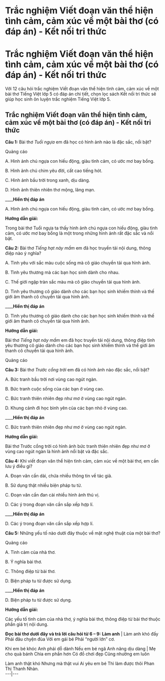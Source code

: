# Trắc nghiệm Viết đoạn văn thể hiện tình cảm, cảm xúc về một bài thơ (có đáp án) - Kết nối tri thức

# Trắc nghiệm Viết đoạn văn thể hiện tình cảm, cảm xúc về một bài thơ (có đáp án) - Kết nối tri thức

Với 12 câu hỏi trắc nghiệm Viết đoạn văn thể hiện tình cảm, cảm xúc về một bài thơ Tiếng Việt lớp 5 có đáp án chi tiết, chọn lọc sách Kết nối tri thức sẽ giúp học sinh ôn luyện trắc nghiệm Tiếng Việt lớp 5.

## Trắc nghiệm Viết đoạn văn thể hiện tình cảm, cảm xúc về một bài thơ (có đáp án) - Kết nối tri thức

**Câu 1:** Bài thơ  _Tuổi ngựa_ em đã học có hình ảnh nào là đặc sắc, nổi bật?

Quảng cáo

A. Hình ảnh chú ngựa con hiếu động, giàu tình cảm, có ước mơ bay bổng.

B. Hình ảnh chú chim yêu đời, cất cao tiếng hót.

C. Hình ảnh bầu trời trong xanh, dịu dàng.

D. Hình ảnh thiên nhiên thơ mộng, lãng mạn.

____**Hiển thị đáp án**

A. Hình ảnh chú ngựa con hiếu động, giàu tình cảm, có ước mơ bay bổng.

**Hướng dẫn giải:**

Trong bài thơ Tuổi ngựa ta thấy hình ảnh chú ngựa con hiếu động, giàu tình cảm, có ước mơ bay bổng là một trong những hình ảnh rất đặc sắc và nổi bật.

**Câu 2:** Bài thơ  _Tiếng hạt nảy mầm_ em đã học truyền tải nội dung, thông điệp nào ý nghĩa?

A. Tình yêu với sắc màu cuộc sống mà cô giáo chuyền tải qua hình ảnh.

B. Tình yêu thương mà các bạn học sinh dành cho nhau.

C. Thế giới ngập tràn sắc màu mà cô giáo chuyền tải qua hình ảnh.

D. Tình yêu thương cô giáo dành cho các bạn học sinh khiếm thính và thế giới âm thanh cô chuyền tải qua hình ảnh.

____**Hiển thị đáp án**

D. Tình yêu thương cô giáo dành cho các bạn học sinh khiếm thính và thế giới âm thanh cô chuyền tải qua hình ảnh.

**Hướng dẫn giải:**

Bài thơ  _Tiếng hạt nảy mầm_ em đã học truyền tải nội dung, thông điệp tình yêu thương cô giáo dành cho các bạn học sinh khiếm thính và thế giới âm thanh cô chuyền tải qua hình ảnh.

Quảng cáo

**Câu 3:** Bài thơ  _Trước cổng trời_ em đã có hình ảnh nào đặc sắc, nổi bật?

A. Bức tranh bầu trời nơi vùng cao ngút ngàn.

B. Bức tranh cuộc sống của các bạn ở vùng cao.

C. Bức tranh thiên nhiên đẹp như mơ ở vùng cao ngút ngàn.

D. Khung cảnh đi học bình yên của các bạn nhỏ ở vùng cao.

____**Hiển thị đáp án**

C. Bức tranh thiên nhiên đẹp như mơ ở vùng cao ngút ngàn.

**Hướng dẫn giải:**

Bài thơ Trước cổng trời có hình ảnh bức tranh thiên nhiên đẹp như mơ ở vùng cao ngút ngàn là hình ảnh nổi bật và đặc sắc. 

**Câu 4:** Khi viết đoạn văn thể hiện tình cảm, cảm xúc về một bài thơ, em cần lưu ý điều gì?

A. Đoạn văn cần dài, chứa nhiều thông tin về tác giả.

B. Sử dụng thật nhiều biện pháp tu từ.

C. Đoạn văn cần đan cài nhiều hình ảnh thú vị.

D. Các ý trong đoạn văn cần sắp xếp hợp lí.

____**Hiển thị đáp án**

D. Các ý trong đoạn văn cần sắp xếp hợp lí.

**Câu 5:** Những yếu tố nào dưới đây thuộc về mặt nghệ thuật của một bài thơ?

Quảng cáo

A. Tình cảm của nhà thơ.

B. Ý nghĩa bài thơ.

C. Thông điệp từ bài thơ.

D. Biện pháp tu từ được sử dụng. 

____**Hiển thị đáp án**

D. Biện pháp tu từ được sử dụng. 

**Hướng dẫn giải:**

Các yếu tố tình cảm của nhà thơ, ý nghĩa bài thơ, thông điệp từ bài thơ thuộc phần giá trị nội dung. 

**Đọc bài thơ dưới đây và trả lời câu hỏi từ 6 – 9:** **Làm anh** |  Làm anh khó đấy Phải đâu chyện đùa Với em gái bé Phải “người lớn” cơ.  
  
Khi em bé khóc Anh phải dỗ dành Nếu em bé ngã Anh nâng dịu dàng |  Mẹ cho quà bánh Chia em phần hơn Có đồ chơi đẹp Cũng nhường em luôn  
  
Làm anh thật khó Nhưng mà thật vui Ai yêu em bé Thì làm được thôi Phan Thị Thanh Nhàn.  
---|---
